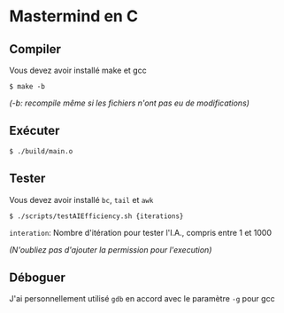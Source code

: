 # Mastermind en C

## Compiler

Vous devez avoir installé make et gcc

```
$ make -b
```
*(-b: recompile même si les fichiers n'ont pas eu de modifications)*

## Exécuter

```
$ ./build/main.o
```

## Tester

Vous devez avoir installé `bc`, `tail` et `awk`

```
$ ./scripts/testAIEfficiency.sh {iterations}
```

`interation`: Nombre d'itération pour tester l'I.A., compris entre 1 et 1000

*(N'oubliez pas d'ajouter la permission pour l'execution)*

## Déboguer

J'ai personnellement utilisé `gdb` en accord avec le paramètre `-g` pour gcc
